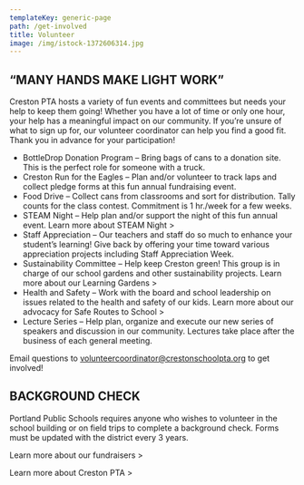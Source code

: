 ```yaml
---
templateKey: generic-page
path: /get-involved
title: Volunteer
image: /img/istock-1372606314.jpg
---
```


## “MANY HANDS MAKE LIGHT WORK”

Creston PTA hosts a variety of fun events and committees but needs your help to keep them going! Whether you have a lot of time or only one hour, your help has a meaningful impact on our community. If you’re unsure of what to sign up for, our volunteer coordinator can help you find a good fit. Thank you in advance for your participation!

- BottleDrop Donation Program – Bring bags of cans to a donation site. This is the perfect role for someone with a truck.
- Creston Run for the Eagles – Plan and/or volunteer to track laps and collect pledge forms at this fun annual fundraising event.
- Food Drive – Collect cans from classrooms and sort for distribution. Tally counts for the class contest. Commitment is 1 hr./week for a few weeks.
- STEAM Night – Help plan and/or support the night of this fun annual event. Learn more about STEAM Night >
- Staff Appreciation – Our teachers and staff do so much to enhance your student’s learning! Give back by offering your time toward various appreciation projects including Staff Appreciation Week.
- Sustainability Committee – Help keep Creston green! This group is in charge of our school gardens and other sustainability projects. Learn more about our Learning Gardens >
- Health and Safety – Work with the board and school leadership on issues related to the health and safety of our kids. Learn more about our advocacy for Safe Routes to School >
- Lecture Series – Help plan, organize and execute our new series of speakers and discussion in our community. Lectures take place after the business of each general meeting.

<VOLUNTEER INTEREST FORM>

Email questions to volunteercoordinator@crestonschoolpta.org to get involved!

## BACKGROUND CHECK

Portland Public Schools requires anyone who wishes to volunteer in the school building or on field trips to complete a background check. Forms must be updated with the district every 3 years.

<PPS BACKGROUND CHECK FORM >

Learn more about our fundraisers >

Learn more about Creston PTA >
